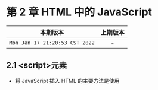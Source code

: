 # 第 2 章 HTML 中的 JavaScript 

|本期版本| 上期版本
|:---:|:---:
`Mon Jan 17 21:20:53 CST 2022` | -


## 2.1 \<script\>元素

* 将 JavaScript 插入 HTML 的主要方法是使用<script>元素


### 2.1.1 标签位置

* 现代 Web 应用程序通常 将所有 JavaScript 引用放在<body>元素中的页面内容后面